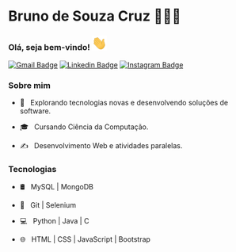 # Bruno de Souza Cruz 👨🏼‍💻
### Olá, seja bem-vindo! <img src="https://raw.githubusercontent.com/parth-27/parth-27/master/Hi.gif" width="30px">
[![Gmail Badge](https://img.shields.io/badge/-Gmail-c14438?style=flat-square&logo=Gmail&logoColor=white&link=mailto:brunocruz012013@gmail.com)](mailto:brunocruz012013@gmail.com)
[![Linkedin Badge](https://img.shields.io/badge/-LinkedIn-blue?style=flat-square&logo=Linkedin&logoColor=white&link=https://www.linkedin.com/in/bruno-cruz-33a1141a7/)](https://www.linkedin.com/in/bruno-cruz-33a1141a7/)
[![Instagram Badge](https://img.shields.io/badge/-Instagram-C13584?style=flat-square&labelColor=C13584&logo=instagram&logoColor=white&link=https:https://www.instagram.com/brunnu_sc/?hl=pt-br)](https://www.instagram.com/brunnu_sc/)
<h3> Sobre mim </h3>

- 🤔 &nbsp; Explorando tecnologias novas e desenvolvendo soluções de software.

- 🎓 &nbsp; Cursando Ciência da Computação.

- ✍️ &nbsp;  Desenvolvimento Web e atividades paralelas.

<h3> Tecnologias </h3>

- 🛢 &nbsp; MySQL | MongoDB

- 🔧 &nbsp; Git | Selenium

- 💻 &nbsp; Python | Java | C 

- 🌐 &nbsp; HTML | CSS | JavaScript | Bootstrap 



